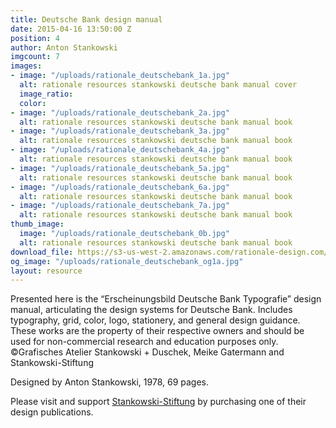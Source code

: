 ```yaml
---
title: Deutsche Bank design manual
date: 2015-04-16 13:50:00 Z
position: 4
author: Anton Stankowski
imgcount: 7
images:
- image: "/uploads/rationale_deutschebank_1a.jpg"
  alt: rationale resources stankowski deutsche bank manual cover
  image_ratio: 
  color: 
- image: "/uploads/rationale_deutschebank_2a.jpg"
  alt: rationale resources stankowski deutsche bank manual book
- image: "/uploads/rationale_deutschebank_3a.jpg"
  alt: rationale resources stankowski deutsche bank manual book
- image: "/uploads/rationale_deutschebank_4a.jpg"
  alt: rationale resources stankowski deutsche bank manual book
- image: "/uploads/rationale_deutschebank_5a.jpg"
  alt: rationale resources stankowski deutsche bank manual book
- image: "/uploads/rationale_deutschebank_6a.jpg"
  alt: rationale resources stankowski deutsche bank manual book
- image: "/uploads/rationale_deutschebank_7a.jpg"
  alt: rationale resources stankowski deutsche bank manual book
thumb_image:
  image: "/uploads/rationale_deutschebank_0b.jpg"
  alt: rationale resources stankowski deutsche bank manual book
download_file: https://s3-us-west-2.amazonaws.com/rationale-design.com/resources/files/Stankowski_DeutscheBank_Design_Manual.pdf
og_image: "/uploads/rationale_deutschebank_og1a.jpg"
layout: resource
---
```


Presented here is the “Erscheinungsbild Deutsche Bank Typografie” design manual, articulating the design systems for Deutsche Bank. Includes typography, grid, color, logo, stationery, and general design guidance. These works are the property of their respective owners and should be used for non-commercial research and education purposes only. ©Grafisches Atelier Stankowski + Duschek, Meike Gatermann and Stankowski-Stiftung

Designed by Anton Stankowski, 1978, 69 pages.

Please visit and support [Stankowski-Stiftung](http://www.stankowski-stiftung.de/english/index_eng.html) by purchasing one of their design publications. 